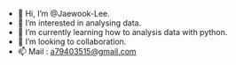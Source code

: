 - 👋 Hi, I’m @Jaewook-Lee.
- 👀 I’m interested in analysing data.  
- 🌱 I’m currently learning how to analysis data with python.  
- 💞️ I’m looking to collaboration.
- 📫 Mail : a79403515@gmail.com

<!---
Jaewook-Lee/Jaewook-Lee is a ✨ special ✨ repository because its `README.md` (this file) appears on your GitHub profile.
You can click the Preview link to take a look at your changes.
--->
